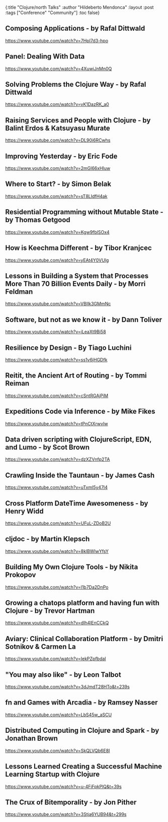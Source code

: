 {:title "Clojure/north Talks"
 :author "Hildeberto Mendonca"
 :layout :post
 :tags ["Conference" "Community"]
 :toc false}

## Composing Applications - by Rafal Dittwald

https://www.youtube.com/watch?v=7HpI7d3-hpo

## Panel: Dealing With Data

https://www.youtube.com/watch?v=4XuwiJnMn0Q

## Solving Problems the Clojure Way - by Rafal Dittwald

https://www.youtube.com/watch?v=vK1DazRK_a0

## Raising Services and People with Clojure - by Balint Erdos & Katsuyasu Murate

https://www.youtube.com/watch?v=DL90i6RCwhs

## Improving Yesterday - by Eric Fode

https://www.youtube.com/watch?v=2mGl66xHIuw

## Where to Start? - by Simon Belak

https://www.youtube.com/watch?v=sT8LIdfH4ak

## Residential Programming without Mutable State - by Thomas Getgood

https://www.youtube.com/watch?v=Kgw9fblSOx4

## How is Keechma Different - by Tibor Kranjcec

https://www.youtube.com/watch?v=yEAt4Y0VUlg

## Lessons in Building a System that Processes More Than 70 Billion Events Daily - by Morri Feldman

https://www.youtube.com/watch?v=VBIlk3GMmNc

## Software, but not as we know it - by Dann Toliver

https://www.youtube.com/watch?v=iLeaXt9Bi58

## Resilience by Design - By Tiago Luchini

https://www.youtube.com/watch?v=ss1v6jHGDfk

## Reitit, the Ancient Art of Routing - by Tommi Reiman

https://www.youtube.com/watch?v=cSntRGAjPiM

## Expeditions Code via Inference - by Mike Fikes

https://www.youtube.com/watch?v=tPnCtXrwvIw

## Data driven scripting with ClojureScript, EDN, and Lumo - by Scot Brown

https://www.youtube.com/watch?v=dzXZVnfp2TA

## Crawling Inside the Tauntaun - by James Cash

https://www.youtube.com/watch?v=uTxmI5y47l4

## Cross Platform DateTime Awesomeness - by Henry Widd

https://www.youtube.com/watch?v=UFuL-ZDoB2U

## cljdoc - by Martin Klepsch

https://www.youtube.com/watch?v=8klBWIwYfsY

## Building My Own Clojure Tools - by Nikita Prokopov

https://www.youtube.com/watch?v=l1b7Da2DnPo

## Growing a chatops platform and having fun with Clojure - by Trevor Hartman

https://www.youtube.com/watch?v=dIh4lEnCCkQ

## Aviary: Clinical Collaboration Platform - by Dmitri Sotnikov & Carmen La

https://www.youtube.com/watch?v=IekPZpfbdaI

## "You may also like" - by Leon Talbot

https://www.youtube.com/watch?v=3dJmdT28HTo&t=239s

## fn and Games with Arcadia - by Ramsey Nasser

https://www.youtube.com/watch?v=LbS45w_aSCU

## Distributed Computing in Clojure and Spark - by Jonathan Brown

https://www.youtube.com/watch?v=SkQLVQb6E8I

## Lessons Learned Creating a Successful Machine Learning Startup with Clojure

https://www.youtube.com/watch?v=u-4FiFpkPlQ&t=39s

## The Crux of Bitemporality - by Jon Pither

https://www.youtube.com/watch?v=3Stja6YUB94&t=299s